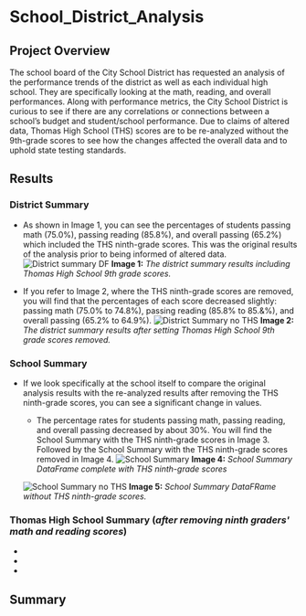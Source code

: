 # School_District_Analysis
## Project Overview
The school board of the City School District has requested an analysis of the performance trends of the district as well as each individual high school. They are specifically looking at the math, reading, and overall performances. Along with performance metrics, the City School District is curious to see if there are any correlations or connections between a school’s budget and student/school performance. Due to claims of altered data, Thomas High School (THS) scores are to be re-analyzed without the 9th-grade scores to see how the changes affected the overall data and to uphold state testing standards. 

## Results
### District Summary
- As shown in Image 1, you can see the percentages of students passing math (75.0%), passing reading (85.8%), and overall passing (65.2%) which included the THS ninth-grade scores. This was the original results of the analysis prior to being informed of altered data. 
  ![District summary DF](https://user-images.githubusercontent.com/102122063/166395594-54ac4172-8e95-436c-b044-a4495a755b7d.png)
  **Image 1:** *The district summary results including Thomas High School 9th grade scores.*
  
- If you refer to Image 2, where the THS ninth-grade scores are removed, you will find that the percentages of each score decreased slightly: passing math (75.0% to 74.8%), passing reading (85.8% to 85.&%), and overall passing (65.2% to 64.9%).
  ![District Summary no THS](https://user-images.githubusercontent.com/102122063/166395674-d972b5ec-37c4-4422-911a-5b2159424f46.PNG)
  **Image 2:** *The district summary results after setting Thomas High School 9th grade scores removed.*

### School Summary
- If we look specifically at the school itself to compare the original analysis results with the re-analyzed results after removing the THS ninth-grade scores, you can see a significant change in values. 
  - The percentage rates for students passing math, passing reading, and overall passing decreased by about 30%. You will find the School Summary with the THS ninth-grade scores in Image 3. Followed by the School Summary with the THS ninth-grade scores removed in Image 4. 
  ![School Summary](https://user-images.githubusercontent.com/102122063/166400153-a87c7c83-0e7a-4676-bb71-ad72359272b1.PNG)
  **Image 4:** *School Summary DataFrame complete with THS ninth-grade scores*
  
  ![School Summary no THS](https://user-images.githubusercontent.com/102122063/166400170-e7ee3631-79ac-415b-8daf-193c9070b77b.PNG)
  **Image 5:** *School Summary DataFRame without THS ninth-grade scores.*
  
### Thomas High School Summary (*after removing ninth graders' math and reading scores*)
-
-
-
## Summary

